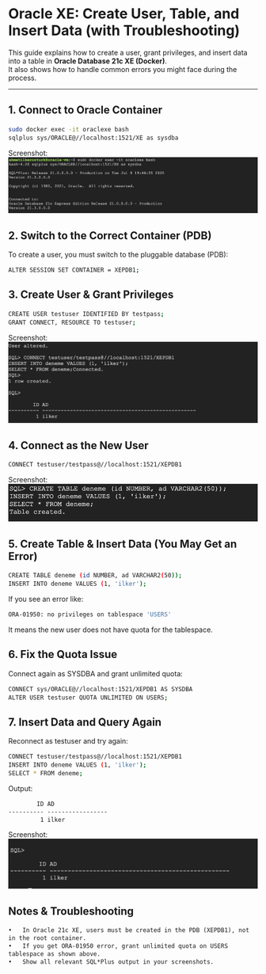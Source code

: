 # Oracle XE: Create User, Table, and Insert Data (with Troubleshooting)

This guide explains how to create a user, grant privileges, and insert data into a table in **Oracle Database 21c XE (Docker)**.  
It also shows how to handle common errors you might face during the process.

---

## 1. Connect to Oracle Container

```bash
sudo docker exec -it oraclexe bash
sqlplus sys/ORACLE@//localhost:1521/XE as sysdba
```
Screenshot:
![Connect as SYSDBA](sudo%20docker.png)

## 2. Switch to the Correct Container (PDB)

To create a user, you must switch to the pluggable database (PDB):
```bash
ALTER SESSION SET CONTAINER = XEPDB1;
```

## 3. Create User & Grant Privileges

```bash
CREATE USER testuser IDENTIFIED BY testpass;
GRANT CONNECT, RESOURCE TO testuser;
```
Screenshot:
![User Altered](user%20altered.png)

## 4. Connect as the New User

```bash
CONNECT testuser/testpass@//localhost:1521/XEPDB1
```
Screenshot:
![Create Table and Insert](create%20table.png)

## 5. Create Table & Insert Data (You May Get an Error)

```bash
CREATE TABLE deneme (id NUMBER, ad VARCHAR2(50));
INSERT INTO deneme VALUES (1, 'ilker');
```
If you see an error like:
```bash
ORA-01950: no privileges on tablespace 'USERS'
```
It means the new user does not have quota for the tablespace.

## 6. Fix the Quota Issue

Connect again as SYSDBA and grant unlimited quota:
```bash
CONNECT sys/ORACLE@//localhost:1521/XEPDB1 AS SYSDBA
ALTER USER testuser QUOTA UNLIMITED ON USERS;
```

## 7. Insert Data and Query Again

Reconnect as testuser and try again:
```bash
CONNECT testuser/testpass@//localhost:1521/XEPDB1
INSERT INTO deneme VALUES (1, 'ilker');
SELECT * FROM deneme;
```
Output:
```
        ID AD
---------- -----------------
         1 ilker
```
Screenshot:
![Create Table and Insert](sstable.png)

## Notes & Troubleshooting
	•	In Oracle 21c XE, users must be created in the PDB (XEPDB1), not in the root container.
	•	If you get ORA-01950 error, grant unlimited quota on USERS tablespace as shown above.
	•	Show all relevant SQL*Plus output in your screenshots.
 
